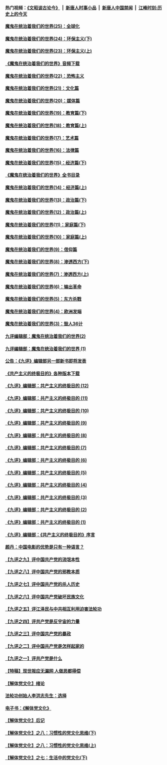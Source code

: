 #### 热门视频：[《文昭谈古论今》](https://github.com/gfw-breaker/wenzhao/blob/master/README.md?t=11090033) &nbsp;|&nbsp; [新唐人时事小品](https://github.com/gfw-breaker/ntdtv-comedy/blob/master/README.md?t=11090033) &nbsp;|&nbsp; [新唐人中国禁闻](https://github.com/gfw-breaker/ntdtv-news/blob/master/README.md?t=11090033) &nbsp;|&nbsp; [江峰时刻:历史上的今天](https://github.com/gfw-breaker/today-in-history/blob/master/README.md?t=11090033) 

#### [魔鬼在统治着我们的世界(25)：全球化](../pages/nsc422/n10788205.md?t=11090033) 

#### [魔鬼在统治着我们的世界(24)：环保主义(下)](../pages/nsc422/n10695307.md?t=11090033) 

#### [魔鬼在统治着我们的世界(23)：环保主义(上)](../pages/nsc422/n10688613.md?t=11090033) 

#### [《魔鬼在统治着我们的世界》音频下载](../pages/nsc422/n10635553.md?t=11090033) 

#### [魔鬼在统治着我们的世界(22)：恐怖主义](../pages/nsc422/n10614727.md?t=11090033) 

#### [魔鬼在统治着我们的世界(21)：文化篇](../pages/nsc422/n10597706.md?t=11090033) 

#### [魔鬼在统治着我们的世界(20)：媒体篇](../pages/nsc422/n10586579.md?t=11090033) 

#### [魔鬼在统治着我们的世界(19)：教育篇(下)](../pages/nsc422/n10564808.md?t=11090033) 

#### [魔鬼在统治着我们的世界(18)：教育篇(上)](../pages/nsc422/n10526970.md?t=11090033) 

#### [魔鬼在统治着我们的世界(17)：艺术篇](../pages/nsc422/n10499093.md?t=11090033) 

#### [魔鬼在统治着我们的世界(16)：法律篇](../pages/nsc422/n10485969.md?t=11090033) 

#### [魔鬼在统治着我们的世界(15)：经济篇(下)](../pages/nsc422/n10469975.md?t=11090033) 

#### [《魔鬼在统治着我们的世界》全书目录](../pages/nsc422/n10464261.md?t=11090033) 

#### [魔鬼在统治着我们的世界(14)：经济篇(上)](../pages/nsc422/n10457370.md?t=11090033) 

#### [魔鬼在统治着我们的世界(13)：政治篇(下)](../pages/nsc422/n10448270.md?t=11090033) 

#### [魔鬼在统治着我们的世界(12)：政治篇(上)](../pages/nsc422/n10444576.md?t=11090033) 

#### [魔鬼在统治着我们的世界(11)：家庭篇(下)](../pages/nsc422/n10440961.md?t=11090033) 

#### [魔鬼在统治着我们的世界(10)：家庭篇(上)](../pages/nsc422/n10435448.md?t=11090033) 

#### [魔鬼在统治着我们的世界(9)：信仰篇](../pages/nsc422/n10432159.md?t=11090033) 

#### [魔鬼在统治着我们的世界(8)：渗透西方(下)](../pages/nsc422/n10429603.md?t=11090033) 

#### [魔鬼在统治着我们的世界(7)：渗透西方(上)](../pages/nsc422/n10426013.md?t=11090033) 

#### [魔鬼在统治着我们的世界(6)：输出革命](../pages/nsc422/n10421536.md?t=11090033) 

#### [魔鬼在统治着我们的世界(5)：东方杀戮](../pages/nsc422/n10417707.md?t=11090033) 

#### [魔鬼在统治着我们的世界(4)：欧洲发端](../pages/nsc422/n10414890.md?t=11090033) 

#### [魔鬼在统治着我们的世界(3)：毁人36计](../pages/nsc422/n10411583.md?t=11090033) 

#### [九评编辑部：魔鬼在统治着我们的世界(2)](../pages/nsc422/n10410036.md?t=11090033) 

#### [九评编辑部：魔鬼在统治着我们的世界 (1)](../pages/nsc422/n10406825.md?t=11090033) 

#### [公告：《九评》编辑部另一部新书即将发表](../pages/nsc422/n10405104.md?t=11090033) 

#### [《共产主义的终极目的》各种版本下载](../pages/nsc422/n10022138.md?t=11090033) 

#### [《九评》编辑部：共产主义的终极目的 (12)](../pages/nsc422/n9933272.md?t=11090033) 

#### [《九评》编辑部：共产主义的终极目的 (11)](../pages/nsc422/n9924973.md?t=11090033) 

#### [《九评》编辑部：共产主义的终极目的 (10)](../pages/nsc422/n9920883.md?t=11090033) 

#### [《九评》编辑部：共产主义的终极目的 (9)](../pages/nsc422/n9916363.md?t=11090033) 

#### [《九评》编辑部：共产主义的终极目的 (8)](../pages/nsc422/n9912488.md?t=11090033) 

#### [《九评》编辑部：共产主义的终极目的 (7)](../pages/nsc422/n9901176.md?t=11090033) 

#### [《九评》编辑部：共产主义的终极目的 (6)](../pages/nsc422/n9899359.md?t=11090033) 

#### [《九评》编辑部：共产主义的终极目的 (5)](../pages/nsc422/n9893174.md?t=11090033) 

#### [《九评》编辑部：共产主义的终极目的 (4)](../pages/nsc422/n9891246.md?t=11090033) 

#### [《九评》编辑部：共产主义的终极目的 (3)](../pages/nsc422/n9879879.md?t=11090033) 

#### [《九评》编辑部：共产主义的终极目的 (2)](../pages/nsc422/n9876205.md?t=11090033) 

#### [《九评》编辑部：共产主义的终极目的 (1)](../pages/nsc422/n9865857.md?t=11090033) 

#### [《九评》编辑部：《共产主义的终极目的》序言](../pages/nsc422/n9862666.md?t=11090033) 

#### [颜丹：中国电影的优势是只有一种语言？](../pages/nsc422/n9583062.md?t=11090033) 

#### [【九评之九】评中国共产党的流氓本性](../pages/nsc422/n737542.md?t=11090033) 

#### [【九评之八】评中国共产党的邪教本质](../pages/nsc422/n735942.md?t=11090033) 

#### [【九评之七】评中国共产党的杀人历史](../pages/nsc422/n733806.md?t=11090033) 

#### [【九评之六】评中国共产党破坏民族文化](../pages/nsc422/n731667.md?t=11090033) 

#### [【九评之五】评江泽民与中共相互利用迫害法轮功](../pages/nsc422/n730058.md?t=11090033) 

#### [【九评之四】评共产党是反宇宙的力量](../pages/nsc422/n727814.md?t=11090033) 

#### [【九评之三】评中国共产党的暴政](../pages/nsc422/n725597.md?t=11090033) 

#### [【九评之二】评中国共产党是怎样起家的](../pages/nsc422/n723946.md?t=11090033) 

#### [【九评之一】评共产党是什么](../pages/nsc422/n722529.md?t=11090033) 

#### [【特稿】现世报应无漏网 人做恶都得偿](../pages/nsc422/n4215167.md?t=11090033) 

#### [【解体党文化】绪论](../pages/nsc422/n1449356.md?t=11090033) 

#### [法轮功创始人李洪志先生：选择](../pages/nsc422/n3580738.md?t=11090033) 

#### [电子书：《解体党文化》](../pages/nsc422/n1573484.md?t=11090033) 

#### [【解体党文化】后记](../pages/nsc422/n1531999.md?t=11090033) 

#### [【解体党文化】之八：习惯性的党文化思维(下)](../pages/nsc422/n1526477.md?t=11090033) 

#### [【解体党文化】之八：习惯性的党文化思维(上)](../pages/nsc422/n1520631.md?t=11090033) 

#### [【解体党文化】之七：生活中的党文化(下)](../pages/nsc422/n1513446.md?t=11090033) 

